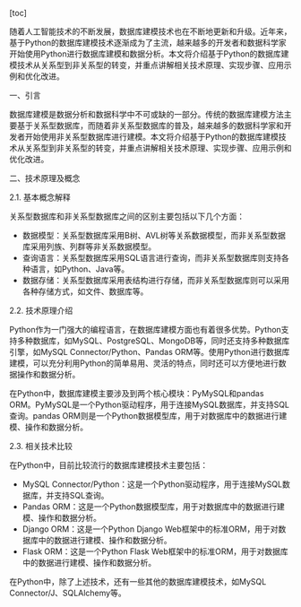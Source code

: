
[toc]                    
                
                
随着人工智能技术的不断发展，数据库建模技术也在不断地更新和升级。近年来，基于Python的数据库建模技术逐渐成为了主流，越来越多的开发者和数据科学家开始使用Python进行数据库建模和数据分析。本文将介绍基于Python的数据库建模技术从关系型到非关系型的转变，并重点讲解相关技术原理、实现步骤、应用示例和优化改进。

一、引言

数据库建模是数据分析和数据科学中不可或缺的一部分。传统的数据库建模方法主要基于关系型数据库，而随着非关系型数据库的普及，越来越多的数据科学家和开发者开始使用非关系型数据库进行建模。本文将介绍基于Python的数据库建模技术从关系型到非关系型的转变，并重点讲解相关技术原理、实现步骤、应用示例和优化改进。

二、技术原理及概念

2.1. 基本概念解释

关系型数据库和非关系型数据库之间的区别主要包括以下几个方面：

- 数据模型：关系型数据库采用B树、AVL树等关系数据模型，而非关系型数据库采用列族、列群等非关系数据模型。
- 查询语言：关系型数据库采用SQL语言进行查询，而非关系型数据库则支持各种语言，如Python、Java等。
- 数据存储：关系型数据库采用表结构进行存储，而非关系型数据库则可以采用各种存储方式，如文件、数据库等。

2.2. 技术原理介绍

Python作为一门强大的编程语言，在数据库建模方面也有着很多优势。Python支持多种数据库，如MySQL、PostgreSQL、MongoDB等，同时还支持多种数据库引擎，如MySQL Connector/Python、Pandas ORM等。使用Python进行数据库建模，可以充分利用Python的简单易用、灵活的特点，同时还可以方便地进行数据操作和数据分析。

在Python中，数据库建模主要涉及到两个核心模块：PyMySQL和pandas ORM。PyMySQL是一个Python驱动程序，用于连接MySQL数据库，并支持SQL查询。pandas ORM则是一个Python数据模型库，用于对数据库中的数据进行建模、操作和数据分析。

2.3. 相关技术比较

在Python中，目前比较流行的数据库建模技术主要包括：

- MySQL Connector/Python：这是一个Python驱动程序，用于连接MySQL数据库，并支持SQL查询。
- Pandas ORM：这是一个Python数据模型库，用于对数据库中的数据进行建模、操作和数据分析。
- Django ORM：这是一个Python Django Web框架中的标准ORM，用于对数据库中的数据进行建模、操作和数据分析。
- Flask ORM：这是一个Python Flask Web框架中的标准ORM，用于对数据库中的数据进行建模、操作和数据分析。

在Python中，除了上述技术，还有一些其他的数据库建模技术，如MySQL Connector/J、SQLAlchemy等。

